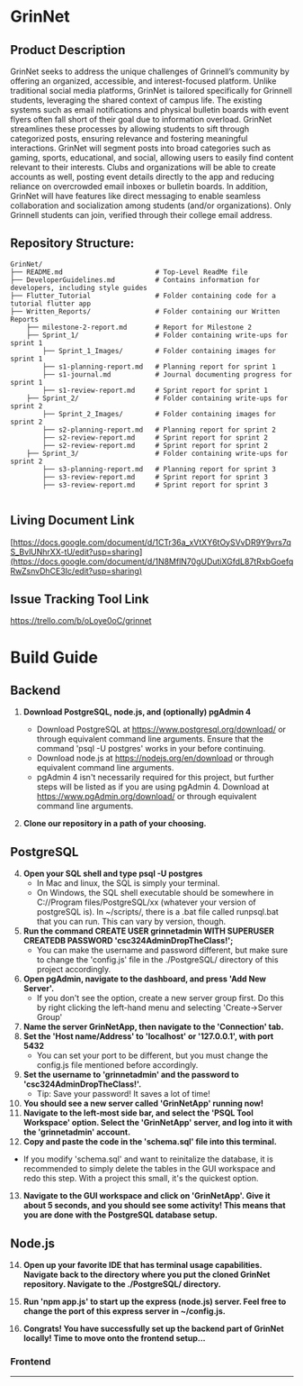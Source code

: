 # GrinNet

## Product Description
GrinNet seeks to address the unique challenges of Grinnell’s community by offering an organized, accessible, and interest-focused platform. Unlike traditional social media platforms, GrinNet is tailored specifically for Grinnell students, leveraging the shared context of campus life. The existing systems such as email notifications and physical bulletin boards with event flyers often fall short of their goal due to information overload. GrinNet streamlines these processes by allowing students to sift through categorized posts, ensuring relevance and fostering meaningful interactions.
GrinNet will segment posts into broad categories such as gaming, sports, educational, and social, allowing users to easily find content relevant to their interests. Clubs and organizations will be able to create accounts as well, posting event details directly to the app and reducing reliance on overcrowded email inboxes or bulletin boards. In addition, GrinNet will have features like direct messaging to enable seamless collaboration and socialization among students (and/or organizations). Only Grinnell students can join, verified through their college email address.


## Repository Structure:
```
GrinNet/
├── README.md                       # Top-Level ReadMe file
├── DeveloperGuidelines.md          # Contains information for developers, including style guides
├── Flutter_Tutorial                # Folder containing code for a tutorial flutter app
├── Written_Reports/                # Folder containing our Written Reports
    ├── milestone-2-report.md       # Report for Milestone 2
    ├── Sprint_1/                   # Folder containing write-ups for sprint 1
        ├── Sprint_1_Images/        # Folder containing images for sprint 1
        ├── s1-planning-report.md   # Planning report for sprint 1
        ├── s1-journal.md           # Journal documenting progress for sprint 1
        ├── s1-review-report.md     # Sprint report for sprint 1
    ├── Sprint_2/                   # Folder containing write-ups for sprint 2
        ├── Sprint_2_Images/        # Folder containing images for sprint 2
        ├── s2-planning-report.md   # Planning report for sprint 2
        ├── s2-review-report.md     # Sprint report for sprint 2
        ├── s2-review-report.md     # Sprint report for sprint 2
    ├── Sprint_3/                   # Folder containing write-ups for sprint 2
        ├── s3-planning-report.md   # Planning report for sprint 3
        ├── s3-review-report.md     # Sprint report for sprint 3
        ├── s3-review-report.md     # Sprint report for sprint 3


```

## Living Document Link
[https://docs.google.com/document/d/1CTr36a_xVtXY6tOySVvDR9Y9vrs7qS_BvlUNhrXX-tU/edit?usp=sharing](https://docs.google.com/document/d/1N8MflN70gUDutiXGfdL87tRxbGoefqRwZsnvDhCE3Ic/edit?usp=sharing)

## Issue Tracking Tool Link
https://trello.com/b/oLoye0oC/grinnet

# Build Guide

## Backend

1. **Download PostgreSQL, node.js, and (optionally) pgAdmin 4**
   - Download PostgreSQL at https://www.postgresql.org/download/ or through equivalent command line arguments. Ensure that the command 'psql -U postgres' works in your before continuing. 
   - Download node.js at https://nodejs.org/en/download or through equivalent command line arguments.
   - pgAdmin 4 isn't necessarily required for this project, but further steps will be listed as if you are using pgAdmin 4. Download at https://www.pgAdmin.org/download/ or through equivalent command line arguments.

2. **Clone our repository in a path of your choosing.**

## PostgreSQL

4. **Open your SQL shell and type psql -U postgres**
   - In Mac and linux, the SQL is simply your terminal.
   - On Windows, the SQL shell executable should be somewhere in C://Program files/PostgreSQL/xx (whatever your version of postgreSQL is). In ~/scripts/, there is a .bat file called runpsql.bat that you can run. This can vary by version, though.
5. **Run the command CREATE USER grinnetadmin WITH SUPERUSER CREATEDB PASSWORD 'csc324AdminDropTheClass!';**
   - You can make the username and password different, but make sure to change the 'config.js' file in the ./PostgreSQL/ directory of this project accordingly.
6. **Open pgAdmin, navigate to the dashboard, and press 'Add New Server'.**
   - If you don't see the option, create a new server group first. Do this by right clicking the left-hand menu and selecting 'Create->Server Group'
7. **Name the server GrinNetApp, then navigate to the 'Connection' tab.**
8. **Set the 'Host name/Address' to 'localhost' or '127.0.0.1', with port 5432**
   - You can set your port to be different, but you must change the config.js file mentioned before accordingly.
9. **Set the username to 'grinnetadmin' and the password to 'csc324AdminDropTheClass!'.**
   - Tip: Save your password! It saves a lot of time!
10. **You should see a new server called 'GrinNetApp' running now!**
11. **Navigate to the left-most side bar, and select the 'PSQL Tool Workspace' option. Select the 'GrinNetApp' server, and log into it with the 'grinnetadmin' account.**
12. **Copy and paste the code in the 'schema.sql' file into this terminal.**
   - If you modify 'schema.sql' and want to reinitalize the database, it is recommended to simply delete the tables in the GUI workspace and redo this step. With a project this small, it's the quickest option.
13. **Navigate to the GUI workspace and click on 'GrinNetApp'. Give it about 5 seconds, and you should see some activity! This means that you are done with the PostgreSQL database setup.**

## Node.js
14. **Open up your favorite IDE that has terminal usage capabilities. Navigate back to the directory where you put the cloned GrinNet repository. Navigate to the ./PostgreSQL/ directory.**
15. **Run 'npm app.js' to start up the express (node.js) server. Feel free to change the port of this express server in ~/config.js.**

16. **Congrats! You have successfully set up the backend part of GrinNet locally! Time to move onto the frontend setup...**

### Frontend

---

